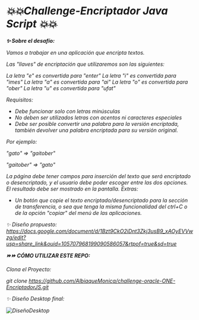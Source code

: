 # <em>💥💥Challenge-Encriptador Java Script 💥💥<em>

<b>✨ Sobre el desafío:</b>

Vamos a trabajar en una aplicación que encripta textos.

Las "llaves" de encriptación que utilizaremos son las siguientes:

La letra "e" es convertida para "enter"
La letra "i" es convertida para "imes"
La letra "a" es convertida para "ai"
La letra "o" es convertida para "ober"
La letra "u" es convertida para "ufat"

Requisitos:
- Debe funcionar solo con letras minúsculas
- No deben ser utilizados letras con acentos ni caracteres especiales
- Debe ser posible convertir una palabra para la versión encriptada, también devolver una palabra encriptada para su versión original.

Por ejemplo:

"gato" => "gaitober"

"gaitober" => "gato"

La página debe tener campos para inserción del texto que será encriptado o desencriptado, y el usuario debe poder escoger entre las dos opciones.
El resultado debe ser mostrado en la pantalla.
Extras:
- Un botón que copie el texto encriptado/desencriptado para la sección de transferencia, o sea que tenga la misma funcionalidad del ctrl+C o de la opción "copiar" del menú de las aplicaciones.


✨ Diseño propuesto: https://docs.google.com/document/d/1Bzt9CkO2iDnt3Zkj3usB9_xAOyEVVwzg/edit?usp=share_link&ouid=105707968199090586057&rtpof=true&sd=true


<b>⏩⏩ CÓMO UTILIZAR ESTE REPO:</b>

Clona el Proyecto:

git clone https://github.com/AlbiaqueMonica/challenge-oracle-ONE-EncriptadorJS.git


✨ Diseño Desktop final: 

![DiseñoDesktop](https://user-images.githubusercontent.com/72052340/209849022-f9f86618-ce96-4992-9600-6ef76f7c6a9e.png)








